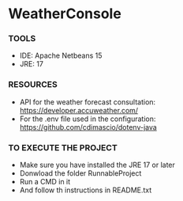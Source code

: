 # WeatherConsole

### TOOLS
+ IDE: Apache Netbeans 15 
+ JRE: 17

### RESOURCES

+ API for the weather forecast consultation: https://developer.accuweather.com/
+ For the .env file used in the configuration: https://github.com/cdimascio/dotenv-java

### TO EXECUTE THE PROJECT
+ Make sure you have installed the JRE 17 or later
+ Donwload the folder RunnableProject
+ Run a CMD in it
+ And follow th instructions in README.txt
